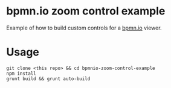 # bpmn.io zoom control example

Example of how to build custom controls for a [bpmn.io](http://bpmn.io/) viewer.

# Usage

    git clone <this repo> && cd bpmnio-zoom-control-example
    npm install
    grunt build && grunt auto-build